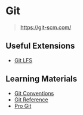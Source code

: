 # Git

> <https://git-scm.com/>

## Useful Extensions

- [Git LFS](https://git-lfs.github.com/)

## Learning Materials

- [Git Conventions](conventions)
- [Git Reference](git_reference)
- [Pro Git](pro_git)

